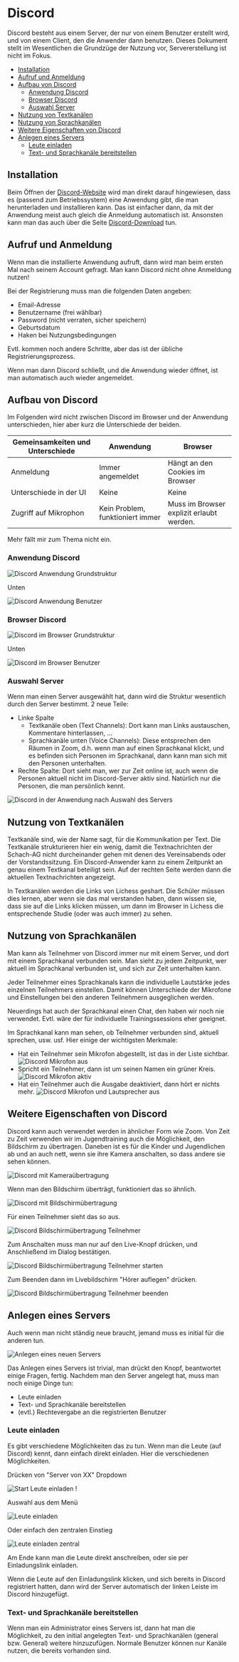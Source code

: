 # Discord

Discord besteht aus einem Server, der nur von einem Benutzer erstellt wird, und von einem Client, den die Anwender dann benutzen. Dieses Dokument stellt im Wesentlichen die Grundzüge der Nutzung vor, Servererstellung ist nicht im Fokus.

* [Installation](#installation)
* [Aufruf und Anmeldung](#aufruf-und-anmeldung)
* [Aufbau von Discord](#aufbau-von-discord)
  * [Anwendung Discord](#anwendung-discord)
  * [Browser Discord](#browser-discord)
  * [Auswahl Server](#auswahl-server)
* [Nutzung von Textkanälen](#nutzung-von-textkanälen)
* [Nutzung von Sprachkanälen](#nutzung-von-sprachkanälen)
* [Weitere Eigenschaften von Discord](#weitere-eigenschaften-von-discord)
* [Anlegen eines Servers](#anlegen-eines-servers)
  * [Leute einladen](#leute-einladen)
  * [Text- und Sprachkanäle bereitstellen](#text--und-sprachkanäle-bereitstellen)

## Installation

Beim Öffnen der [Discord-Website](https://discord.com/) wird man direkt darauf hingewiesen, dass es (passend zum Betriebssystem) eine Anwendung gibt, die man herunterladen und installieren kann. Das ist einfacher dann, da mit der Anwendung meist auch gleich die Anmeldung automatisch ist. Ansonsten kann man das auch über die Seite [Discord-Download](https://discord.com/download) tun.

## Aufruf und Anmeldung

Wenn man die installierte Anwendung aufruft, dann wird man beim ersten Mal nach seinem Account gefragt. Man kann Discord nicht ohne Anmeldung nutzen!

Bei der Registrierung muss man die folgenden Daten angeben:

* Email-Adresse
* Benutzername (frei wählbar)
* Password (nicht verraten, sicher speichern)
* Geburtsdatum
* Haken bei Nutzungsbedingungen

Evtl. kommen noch andere Schritte, aber das ist der übliche Registrierungsprozess.

Wenn man dann Discord schließt, und die Anwendung wieder öffnet, ist man automatisch auch wieder angemeldet.

## Aufbau von Discord

Im Folgenden wird nicht zwischen Discord im Browser und der Anwendung unterschieden, hier aber kurz die Unterschiede der beiden.

| Gemeinsamkeiten und Unterschiede | Anwendung | Browser |
|----------------------------------|-----------|---------|
| Anmeldung | Immer angemeldet | Hängt an den Cookies im Browser |
| Unterschiede in der UI | Keine | Keine |
| Zugriff auf Mikrophon | Kein Problem, funktioniert immer | Muss im Browser explizit erlaubt werden. |

Mehr fällt mir zum Thema nicht ein.

### Anwendung Discord

![Discord Anwendung Grundstruktur](bilder/menu-discord-anwendung-top.png)

Unten

![Discord Anwendung Benutzer](bilder/menu-discord-anwendung-bottom.png)

### Browser Discord

![Discord im Browser Grundstruktur](bilder/menu-discord-browser-top.png)

Unten

![Discord im Browser Benutzer](bilder/menu-discord-browser-bottom.png)

### Auswahl Server

Wenn man einen Server ausgewählt hat, dann wird die Struktur wesentlich durch den Server bestimmt. 2 neue Teile:

* Linke Spalte
  * Textkanäle oben (Text Channels): Dort kann man Links austauschen, Kommentare hinterlassen, ...
  * Sprachkanäle unten (Voice Channels): Diese entsprechen den Räumen in Zoom, d.h. wenn man auf einen Sprachkanal klickt, und es befinden sich Personen im Sprachkanal, dann kann man sich mit den Personen unterhalten.
* Rechte Spalte: Dort sieht man, wer zur Zeit online ist, auch wenn die Personen aktuell nicht im Discord-Server aktiv sind. Natürlich nur die Personen, die man persönlich kennt.

![Discord in der Anwendung nach Auswahl des Servers](bilder/menu-discord-server.png)

## Nutzung von Textkanälen

Textkanäle sind, wie der Name sagt, für die Kommunikation per Text. Die Textkanäle strukturieren hier ein wenig, damit die Textnachrichten der Schach-AG nicht durcheinander gehen mit denen des Vereinsabends oder der Vorstandssitzung. Ein Discord-Anwender kann zu einem Zeitpunkt an genau einem Textkanal beteiligt sein. Auf der rechten Seite werden dann die aktuellen Textnachrichten angezeigt.

In Textkanälen werden die Links von Lichess geshart. Die Schüler müssen dies lernen, aber wenn sie das mal verstanden haben, dann wissen sie, dass sie auf die Links klicken müssen, um dann im Browser in Lichess die entsprechende Studie (oder was auch immer) zu sehen.
## Nutzung von Sprachkanälen

Man kann als Teilnehmer von Discord immer nur mit einem Server, und dort mit einem Sprachkanal verbunden sein. Man sieht zu jedem Zeitpunkt, wer aktuell im Sprachkanal verbunden ist, und sich zur Zeit unterhalten kann.

Jeder Teilnehmer eines Sprachkanals kann die individuelle Lautstärke jedes einzelnen Teilnehmers einstellen. Damit können Unterschiede der Mikrofone und Einstellungen bei den anderen Teilnehmern ausgeglichen werden.

Neuerdings hat auch der Sprachkanal einen Chat, den haben wir noch nie verwendet. Evtl. wäre der für individuelle Trainingssessions eher geeignet.

Im Sprachkanal kann man sehen, ob Teilnehmer verbunden sind, aktuell sprechen, usw. usf. Hier einige der wichtigsten Merkmale:

* Hat ein Teilnehmer sein Mikrofon abgestellt, ist das in der Liste sichtbar. ![Discord Mikrofon aus](bilder/discord-mikro-aus.png)
* Spricht ein Teilnehmer, dann ist um seinen Namen ein grüner Kreis. ![Discord Mikrofon aktiv](bilder/discord-mikro-aktiv.png)
* Hat ein Teilnehmer auch die Ausgabe deaktiviert, dann hört er nichts mehr. ![Discord Mikrofon und Lautsprecher aus](bilder/discord-mikro-lautsprecher-aus.png)

## Weitere Eigenschaften von Discord

Discord kann auch verwendet werden in ähnlicher Form wie Zoom. Von Zeit zu Zeit verwenden wir im Jugendtraining auch die Möglichkeit, den Bildschirm zu übertragen. Daneben ist es für die Kinder und Jugendlichen ab und an auch nett, wenn sie ihre Kamera anschalten, so dass andere sie sehen können.

![Discord mit Kameraübertragung](bilder/discord-kamera-aktiv.png)

Wenn man den Bildschirm überträgt, funktioniert das so ähnlich.

![Discord mit Bildschirmübertragung](bilder/discord-bildschirm-aktiv.png)

Für einen Teilnehmer sieht das so aus.


![Discord Bildschirmübertragung Teilnehmer](bilder/discord-bildschirm-aktiv-teilnehmer.png)

Zum Anschalten muss man nur auf den Live-Knopf drücken, und Anschließend im Dialog bestätigen.

![Discord Bildschirmübertragung Teilnehmer starten](bilder/discord-bildschirm-aktiv-teilnehmer-anschalten.png)

Zum Beenden dann im Livebildschirm "Hörer auflegen" drücken.

![Discord Bildschirmübertragung Teilnehmer beenden](bilder/discord-bildschirm-aktiv-teilnehmer-beenden.png)

## Anlegen eines Servers

Auch wenn man nicht ständig neue braucht, jemand muss es initial für die anderen tun.

![Anlegen eines neuen Servers](bilder/neuer-server.png)

Das Anlegen eines Servers ist trivial, man drückt den Knopf, beantwortet einige Fragen, fertig. Nachdem man den Server angelegt hat, muss man noch einige Dinge tun:

* Leute einladen
* Text- und Sprachkanäle bereitstellen
* (evtl.) Rechtevergabe an die registrierten Benutzer

### Leute einladen

Es gibt verschiedene Möglichkeiten das zu tun. Wenn man die Leute (auf Discord) kennt, dann einfach direkt einladen. Hier die verschiedenen Möglichkeiten.

Drücken von "Server von XX" Dropdown

![Start Leute einladen](bilder/start-leute-einladen.png) !

Auswahl aus dem Menü

![Leute einladen](bilder/leute-einladen.png)

Oder einfach den zentralen Einstieg

![Leute einladen zentral](bilder/zentral-leute-einladen.png)

Am Ende kann man die Leute direkt anschreiben, oder sie per Einladungslink einladen.

Wenn die Leute auf den Einladungslink klicken, und sich bereits in Discord registriert hatten, dann wird der Server automatisch der linken Leiste im Discord hinzugefügt.

### Text- und Sprachkanäle bereitstellen

Wenn man ein Administrator eines Servers ist, dann hat man die Möglichkeit, zu den initial angelegten Text- und Sprachkanälen (general bzw. General) weitere hinzuzufügen. Normale Benutzer können nur Kanäle nutzen, die bereits vorhanden sind.
